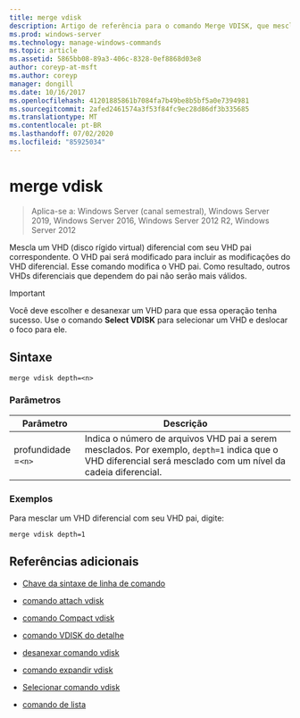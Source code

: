 ```yaml
---
title: merge vdisk
description: Artigo de referência para o comando Merge VDISK, que mescla um VHD (disco rígido virtual) diferencial com seu VHD pai correspondente.
ms.prod: windows-server
ms.technology: manage-windows-commands
ms.topic: article
ms.assetid: 5865bb08-89a3-406c-8328-0ef8868d03e8
author: coreyp-at-msft
ms.author: coreyp
manager: dongill
ms.date: 10/16/2017
ms.openlocfilehash: 41201885861b7084fa7b49be8b5bf5a0e7394981
ms.sourcegitcommit: 2afed2461574a3f53f84fc9ec28d86df3b335685
ms.translationtype: MT
ms.contentlocale: pt-BR
ms.lasthandoff: 07/02/2020
ms.locfileid: "85925034"
---
```

# <a name="merge-vdisk"></a>merge vdisk

> Aplica-se a: Windows Server (canal semestral), Windows Server 2019, Windows Server 2016, Windows Server 2012 R2, Windows Server 2012

Mescla um VHD (disco rígido virtual) diferencial com seu VHD pai correspondente. O VHD pai será modificado para incluir as modificações do VHD diferencial. Esse comando modifica o VHD pai. Como resultado, outros VHDs diferenciais que dependem do pai não serão mais válidos.

> [!IMPORTANT]
> Você deve escolher e desanexar um VHD para que essa operação tenha sucesso. Use o comando **Select VDISK** para selecionar um VHD e deslocar o foco para ele.

## <a name="syntax"></a>Sintaxe

```
merge vdisk depth=<n>
```

### <a name="parameters"></a>Parâmetros

| Parâmetro | Descrição |
| --------- | ----------- |
| profundidade =`<n>` | Indica o número de arquivos VHD pai a serem mesclados. Por exemplo, `depth=1` indica que o VHD diferencial será mesclado com um nível da cadeia diferencial. |

### <a name="examples"></a>Exemplos

Para mesclar um VHD diferencial com seu VHD pai, digite:

```
merge vdisk depth=1
```

## <a name="additional-references"></a>Referências adicionais

- [Chave da sintaxe de linha de comando](command-line-syntax-key.md)

- [comando attach vdisk](attach-vdisk.md)

- [comando Compact vdisk](compact-vdisk.md)

- [comando VDISK do detalhe](detail-vdisk.md)

- [desanexar comando vdisk](detach-vdisk.md)

- [comando expandir vdisk](expand-vdisk.md)

- [Selecionar comando vdisk](select-vdisk.md)

- [comando de lista](list.md)

